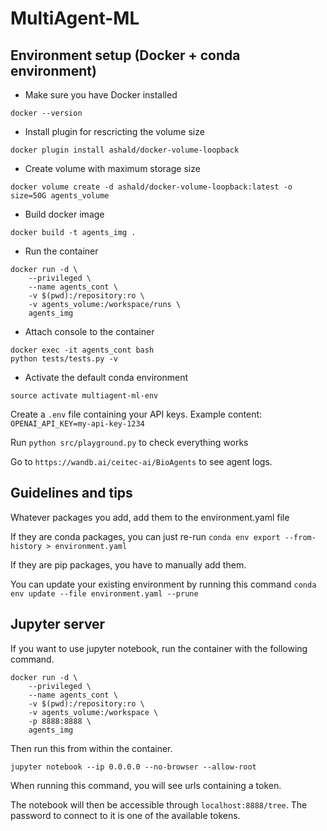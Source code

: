 # MultiAgent-ML

## Environment setup (Docker + conda environment)
- Make sure you have Docker installed
```
docker --version
```
  
- Install plugin for rescricting the volume size
```
docker plugin install ashald/docker-volume-loopback
```

- Create volume with maximum storage size
```
docker volume create -d ashald/docker-volume-loopback:latest -o size=50G agents_volume
```

- Build docker image
```
docker build -t agents_img .
```

- Run the container
```
docker run -d \
    --privileged \
    --name agents_cont \
    -v $(pwd):/repository:ro \
    -v agents_volume:/workspace/runs \
    agents_img
```

- Attach console to the container
```
docker exec -it agents_cont bash
python tests/tests.py -v
```
- Activate the default conda environment
```
source activate multiagent-ml-env
```

Create a `.env` file containing your API keys. Example content: `OPENAI_API_KEY=my-api-key-1234`

Run `python src/playground.py` to check everything works

Go to `https://wandb.ai/ceitec-ai/BioAgents` to see agent logs.

## Guidelines and tips

Whatever packages you add, add them to the environment.yaml file

If they are conda packages, you can just re-run
`conda env export --from-history > environment.yaml`

If they are pip packages, you have to manually add them.

You can update your existing environment by running this command
`conda env update --file environment.yaml --prune`

## Jupyter server
If you want to use jupyter notebook, run the container with the following command.

```
docker run -d \
    --privileged \
    --name agents_cont \
    -v $(pwd):/repository:ro \
    -v agents_volume:/workspace \
    -p 8888:8888 \
    agents_img
```

Then run this from within the container.

`jupyter notebook --ip 0.0.0.0 --no-browser --allow-root`

When running this command, you will see urls containing a token.

The notebook will then be accessible through `localhost:8888/tree`. The password to connect to it is one of the available tokens.

